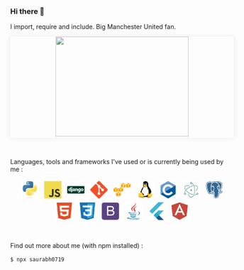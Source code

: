 ### Hi there 👋

I import, require and include. Big Manchester United fan. 

<p align="center" style="box-shadow:0 0 10px 2px rgba(0,0,0,0.06);">
<img class="text-center" src="https://media.giphy.com/media/ui9twqrw0GSA0/giphy.gif" width="300" height="225" />
  </p>
  <br>

Languages, tools and frameworks I've used or is currently being used by me :
<br>
<p align="center">
<img src="icons/python-original.svg" alt="Python" height="40" style="vertical-align:top; margin:4px">
<img src="icons/javascript-original.svg" alt="Javascript" height="40" style="vertical-align:top; margin:4px">
<img src="icons/django-plain.svg" alt="Django" height="40" style="vertical-align:top; margin:4px">
  
<img src="icons/git-plain.svg" alt="Git" height="40" style="vertical-align:top; margin:4px">
<img src="icons/amazonwebservices-original.svg" alt="AWS" height="40" style="vertical-align:top; margin:4px">
<img src="icons/linux-original.svg" alt="Linux" height="40" style="vertical-align:top; margin:4px">

<img src="icons/c-original.svg" alt="C" height="40" style="vertical-align:top; margin:4px">
<img src="icons/electron-original.svg" alt="Electron" height="40" style="vertical-align:top; margin:4px">
<img src="icons/postgresql-plain.svg" alt="Postgres" height="40" style="vertical-align:top; margin:4px">
  
<img src="icons/html5-plain.svg" alt="HTML5" height="40" style="vertical-align:top; margin:4px">
<img src="icons/css3-original.svg" alt="CSS3" height="40" style="vertical-align:top; margin:4px">
<img src="icons/bootstrap-plain.svg" alt="Bootstrap" height="40" style="vertical-align:top; margin:4px">

<img src="icons/java-original.svg" alt="Java" height="40" style="vertical-align:top; margin:4px">
<img src="icons/flutter-original.svg" alt="Flutter" height="40" style="vertical-align:top; margin:4px">
<img src="icons/angularjs-plain.svg" alt="Angular" height="40" style="vertical-align:top; margin:4px">

</p>

<br>

Find out more about me (with npm installed) :
```sh
$ npx saurabh0719
```
